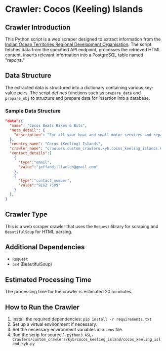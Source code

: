 # Crawler: Cocos (Keeling) Islands

## Crawler Introduction
This Python script is a web scraper designed to extract information from the [Indian Ocean Territories Regional Development Organisation](https://iot-businesses.com.au/business_directory/?search_keyword=[IOTCocosKeelingIslandSearchKey]&directory_category=). The script fetches data from the specified API endpoint, processes the retrieved HTML content, inserts relevant information into a PostgreSQL table named "reports."

## Data Structure
The extracted data is structured into a dictionary containing various key-value pairs. The script defines functions such as `prepare_data` and `prapare_obj` to structure and prepare data for insertion into a database.

### Sample Data Structure
```json
"data":{
  "name": "Cocos Boats Bikes & Bits",
  "meta_detail": {
    "description": "For all your boat and small motor services and repairs, Cocos Boats, Bikes & Bits is the local agent for Victory Parks Australia Outboard Parts and sells Delkor marine batteries and Valvoline lubricants. You can also speak to Jeff about testing, tagging and re-plug services. [IOTCocosKeelingIslandSearchKey]"
  },
  "country_name": "Cocos (Keeling) Islands",
  "crawler_name": "crawlers.custom_crawlers.kyb.cocos_keeling_islands.Cocos_(Keeling)_Islands_kyb",
  "contact_details":[
    {
      "type":"email",
      "value":"jeffandjillwelch@gmail.com"
    },
    {
      "type":"contact_number",
      "value":"9162 7509"
    }
  ],
}
```

## Crawler Type
This is a web scraper crawler that uses the `Request` library for scraping and `BeautifulSoup` for HTML parsing.

## Additional Dependencies
- `Request`
- `bs4` (BeautifulSoup)


## Estimated Processing Time
The processing time for the crawler is estimated 20 minniutes.

## How to Run the Crawler
1. Install the required dependencies: `pip install -r requirements.txt` 
2. Set up a virtual environment if necessary.
3. Set the necessary environment variables in a `.env` file.
4. Run the scrip for source 1: `python3 ASL-Crawlers/custom_crawlers/kyb/cocos_keeling_island/cocos_keeling_island_kyb.py`
